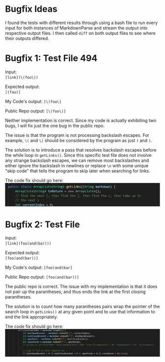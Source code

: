 # Bugfix Ideas

I found the tests with different results through using a bash file to run every input for both instances of MarkdownParse and stream the output into respective output files. I then called `diff` on both output files to see where their outputs differed.

# Bugfix 1: Test File 494
Input:\
`[link](\(foo\))`

Expected output:\
`[(foo)]`

My Code's output:
`[\(foo\]`

Public Repo output:
`[\(foo\)]`

Neither implementation is correct. Since my code is actually exhibiting two bugs, I will fix just the one bug in the public repo.

The issue is that the program is not processing backslash escapes. For example, `\(` and `\)` should be considered by the program as just `(` and `)`.

The solution is to introduce a pass that resolves backslash escapes before the while loop in `getLinks()`. Since this specific test file does not involve any strange backslash escapes, we can remove most backslashes and either ignore the backslash in newlines or replace `\n` with some unique "skip code" that tells the program to skip later when searching for links.

The code fix should go here:\
![Fix Location 1](fix_loc_1.png)

# Bugfix 2: Test File
Input:\
`[link](foo(and(bar)))`

Expected output:\
`[foo(and(bar))]`

My Code's output:
`[foo(and(bar]`

Public Repo output:
`[foo(and(bar))]`

The public repo is correct. The issue with my implementation is that it does not pair up the parantheses, and thus ends the link at the first closing parantheses.

The solution is to count how many parantheses pairs wrap the pointer of the search loop in `getLinks()` at any given point and to use that information to end the link appropriately.

The code fix should go here:\
![Fix Location 2](fix_loc_2.png)